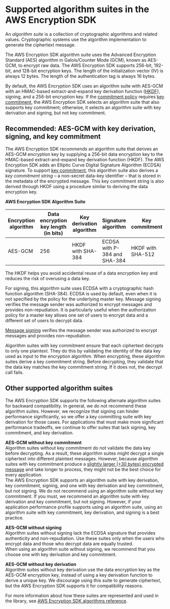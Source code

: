 # Supported algorithm suites in the AWS Encryption SDK<a name="supported-algorithms"></a>

An *algorithm suite* is a collection of cryptographic algorithms and related values\. Cryptographic systems use the algorithm implementation to generate the ciphertext message\.

The AWS Encryption SDK algorithm suite uses the Advanced Encryption Standard \(AES\) algorithm in Galois/Counter Mode \(GCM\), known as AES\-GCM, to encrypt raw data\. The AWS Encryption SDK supports 256\-bit, 192\-bit, and 128\-bit encryption keys\. The length of the initialization vector \(IV\) is always 12 bytes\. The length of the authentication tag is always 16 bytes\.

By default, the AWS Encryption SDK uses an algorithm suite with AES\-GCM with an HMAC\-based extract\-and\-expand key derivation function \([HKDF](https://en.wikipedia.org/wiki/HKDF)\), signing, and a 256\-bit encryption key\. If the [commitment policy](concepts.md#commitment-policy) requires [key commitment](concepts.md#key-commitment), the AWS Encryption SDK selects an algorithm suite that also supports key commitment; otherwise, it selects an algorithm suite with key derivation and signing, but not key commitment\.

## Recommended: AES\-GCM with key derivation, signing, and key commitment<a name="recommended-algorithms"></a>

The AWS Encryption SDK recommends an algorithm suite that derives an AES\-GCM encryption key by supplying a 256\-bit data encryption key to the HMAC\-based extract\-and\-expand key derivation function \(HKDF\)\. The AWS Encryption SDK adds an Elliptic Curve Digital Signature Algorithm \(ECDSA\) signature\. To support [key commitment](concepts.md#key-commitment), this algorithm suite also derives a *key commitment string* – a non\-secret data\-key identifier – that is stored in the metadata of the encrypted message\. This key commitment string is also derived through HKDF using a procedure similar to deriving the data encryption key\.


**AWS Encryption SDK Algorithm Suite**  

| Encryption algorithm | Data encryption key length \(in bits\) | Key derivation algorithm | Signature algorithm | Key commitment | 
| --- | --- | --- | --- | --- | 
| AES\-GCM | 256 | HKDF with SHA\-384 | ECDSA with P\-384 and SHA\-384 | HKDF with SHA\-512 | 

The HKDF helps you avoid accidental reuse of a data encryption key and reduces the risk of overusing a data key\. 

For signing, this algorithm suite uses ECDSA with a cryptographic hash function algorithm \(SHA\-384\)\. ECDSA is used by default, even when it is not specified by the policy for the underlying master key\. Message signing verifies the message sender was authorized to encrypt messages and provides non\-repudiation\. It is particularly useful when the authorization policy for a master key allows one set of users to encrypt data and a different set of users to decrypt data\. 

[Message signing](concepts.md#digital-sigs) verifies the message sender was authorized to encrypt messages and provides non\-repudiation\.

Algorithm suites with key commitment ensure that each ciphertext decrypts to only one plaintext\. They do this by validating the identity of the data key used as input to the encryption algorithm\. When encrypting, these algorithm suites derive a key commitment string\. Before decrypting, they validate that the data key matches the key commitment string\. If it does not, the decrypt call fails\.

## Other supported algorithm suites<a name="other-algorithms"></a>

The AWS Encryption SDK supports the following alternate algorithm suites for backward compatibility\. In general, we do not recommend these algorithm suites\. However, we recognize that signing can hinder performance significantly, so we offer a key committing suite with key derivation for those cases\. For applications that must make more significant performance tradeoffs, we continue to offer suites that lack signing, key commitment, and key derivation\.

**AES\-GCM without key commitment**  
Algorithm suites without key commitment do not validate the data key before decrypting\. As a result, these algorithm suites might decrypt a single ciphertext into different plaintext messages\. However, because algorithm suites with key commitment produce a [slightly larger \(\+30 bytes\) encrypted message](message-format.md) and take longer to process, they might not be the best choice for every application\.   
The AWS Encryption SDK supports an algorithm suite with key derivation, key commitment, signing, and one with key derivation and key commitment, but not signing\. We do not recommend using an algorithm suite without key commitment\. If you must, we recommend an algorithm suite with key derivation and key commitment, but not signing\. However, if your application performance profile supports using an algorithm suite, using an algorithm suite with key commitment, key derivation, and signing is a best practice\.

**AES\-GCM without signing**  
Algorithm suites without signing lack the ECDSA signature that provides authenticity and non\-repudiation\. Use these suites only when the users who encrypt data and those who decrypt data are equally trusted\.   
When using an algorithm suite without signing, we recommend that you choose one with key derivation and key commitment\. 

**AES\-GCM without key derivation**  
Algorithm suites without key derivation use the data encryption key as the AES\-GCM encryption key, instead of using a key derivation function to derive a unique key\. We discourage using this suite to generate ciphertext, but the AWS Encryption SDK supports it for compatibility reasons\.

For more information about how these suites are represented and used in the library, see [AWS Encryption SDK algorithms reference](algorithms-reference.md)\.